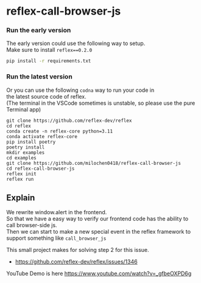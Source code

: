 # reflex-call-browser-js

### Run the early version 
The early version could use the following way to setup.  
Make sure to install `reflex==0.2.0`
```bash
pip install -r requirements.txt
```

### Run the latest version 
Or you can use the following `codna` way to run your code in  
the latest source code of reflex.  
(The terminal in the VSCode sometimes is unstable, so please use the pure Terminal app)

```
git clone https://github.com/reflex-dev/reflex
cd reflex
conda create -n reflex-core python=3.11
conda activate reflex-core
pip install poetry
poetry install
mkdir examples
cd examples
git clone https://github.com/milochen0418/reflex-call-browser-js
cd reflex-call-browser-js
reflex init
reflex run
```

## Explain
We rewrite window.alert in the frontend.  
So that we have a easy way to verify our frontend code has the ability to call browser-side js.   
Then we can start to make a new special event in the reflex framework to support something like
`call_browser_js`

This small project makes for solving step 2 for this issue. 

- https://github.com/reflex-dev/reflex/issues/1346

YouTube Demo is here https://www.youtube.com/watch?v=_gfbeOXPD6g
